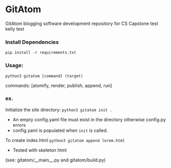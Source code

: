 # GitAtom
 GitAtom blogging software development repository for CS Capstone
test
kelly test

### Install Dependencies
`pip install -r requirements.txt`

### Usage:
`python3 gitatom [command] (target)`

commands: [atomify, render, publish, append, run]


### ex.
Initialize the site directory:
`python3 gitatom init .`

- An empty config.yaml file must exist in the directory otherwise config.py errors
- config.yaml is populated when `init` is called.

To create index.html
`python3 gitatom append lorem.html` 

- Tested with skeleton html


(see: gitatom/\_\_main\_\_.py and gitatom/build.py)

